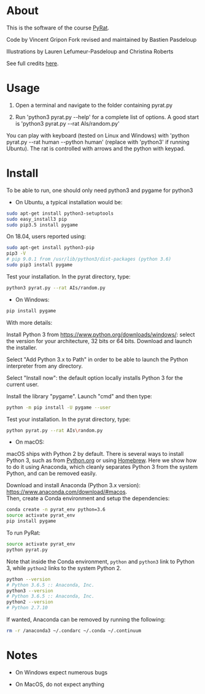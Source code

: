 # About

This is the software of the course [PyRat](https://formations.imt-atlantique.fr/pyrat).

Code by Vincent Gripon
Fork revised and maintained by Bastien Pasdeloup

Illustrations by Lauren Lefumeur-Pasdeloup and Christina Roberts

See full credits [here](http://formations.telecom-bretagne.eu/pyrat/?page_id=264).

# Usage

1. Open a terminal and navigate to the folder containing pyrat.py

2. Run 'python3 pyrat.py --help' for a complete list of options. A good start is 'python3 pyrat.py --rat AIs/random.py'

You can play with keyboard (tested on Linux and Windows) with 'python pyrat.py --rat human --python human' (replace with 'python3' if running Ubuntu). The rat is controlled with arrows and the python with keypad.

# Install

To be able to run, one should only need python3 and pygame for python3

* On Ubuntu, a typical installation would be:

```bash
sudo apt-get install python3-setuptools
sudo easy_install3 pip
sudo pip3.5 install pygame
```

On 18.04, users reported using:

```bash
sudo apt-get install python3-pip
pip3 -V
# pip 9.0.1 from /usr/lib/python3/dist-packages (python 3.6)
sudo pip3 install pygame
```

Test your installation. In the pyrat directory, type:

```bash
python3 pyrat.py --rat AIs/random.py
```

* On Windows:

```bash
pip install pygame
```

With more details:

Install Python 3 from https://www.python.org/downloads/windows/: select the version for your architecture, 32 bits or
  64 bits. Download and launch the installer.

Select "Add Python 3.x to Path" in order to be able to launch the Python interpreter from any directory.

Select "Install now": the default option locally installs Python 3 for the current user.
  
Install the library "pygame". Launch "cmd" and then type:
```bash
python -m pip install -U pygame --user
```

Test your installation. In the pyrat directory, type:
```bash
python pyrat.py --rat AIs\random.py
```

* On macOS:

macOS ships with Python 2 by default. There is several ways to install Python 3, such as from [Python.org](https://www.python.org/downloads/release/python-370/) or using [Homebrew](https://brew.sh/). Here we show how to do it using Anaconda, which cleanly separates Python 3 from the system Python, and can be removed easily.

Download and install Anaconda (Python 3.x version): https://www.anaconda.com/download/#macos.  
Then, create a Conda environment and setup the dependencies:
```bash
conda create -n pyrat_env python=3.6
source activate pyrat_env
pip install pygame
```

To run PyRat:
```bash
source activate pyrat_env
python pyrat.py
```

Note that inside the Conda environment, `python` and `python3` link to Python 3, while `python2` links to the system Python 2.
```bash
python --version
# Python 3.6.5 :: Anaconda, Inc.
python3 --version
# Python 3.6.5 :: Anaconda, Inc.
python2 --version
# Python 2.7.10
```

If wanted, Anaconda can be removed by running the following:
```bash
rm -r /anaconda3 ~/.condarc ~/.conda ~/.continuum
```

# Notes

* On Windows expect numerous bugs

* On MacOS, do not expect anything
